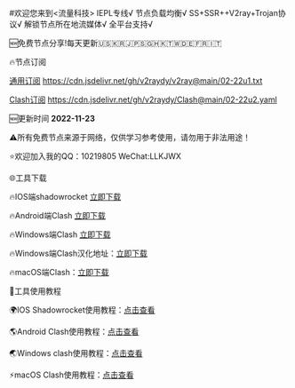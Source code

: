 #欢迎您来到<流量科技>
IEPL专线√ 
节点负载均衡√ 
SS+SSR++V2ray+Trojan协议√ 
解锁节点所在地流媒体√ 
全平台支持√ 

🆕免费节点分享!每天更新🇺🇸🇰🇷🇯🇵🇸🇬🇭🇰🇹🇼🇩🇪🇫🇷🇮🇹

🔥节点订阅

[通用订阅](https://cdn.jsdelivr.net/gh/v2raydy/v2ray@main/02-22u1.txt) https://cdn.jsdelivr.net/gh/v2raydy/v2ray@main/02-22u1.txt

[Clash订阅](https://cdn.jsdelivr.net/gh/v2raydy/Clash@main/02-22u2.yaml) https://cdn.jsdelivr.net/gh/v2raydy/Clash@main/02-22u2.yaml

🆕更新时间 **2022-11-23**

⚠️所有免费节点来源于网络，仅供学习参考使用，请勿用于非法用途！

⭐️欢迎加入我的QQ：10219805 WeChat:LLKJWX 

🌐工具下载

🔥IOS端shadowrocket [立即下载](https://apps.apple.com/us/app/shadowrocket.apk)

🔥Android端Clash [立即下载](https://download.hutao.cloud/clients/Clash-Android.apk)

🔥Windows端Clash [立即下载](https://download.hutao.cloud/clients/Clash-Windows.exe)

🔥Windows端Clash汉化地址：[立即下载](https://drive.google.com/file/d/1hLY1pedrIxA1u8sEkPWnMLEsQawD0nvf/view?usp=sharing)

🔥macOS端Clash：[立即下载](https://download.hutao.cloud/clients/ClashX.dmg)

🌟工具使用教程

🌍IOS Shadowrocket使用教程：[点击查看](https://hutaocloud-1.gitbook.io/hutaocloud/ios/shadowrocket)

🌎Android Clash使用教程：[点击查看](https://hutaocloud-1.gitbook.io/hutaocloud/android/clashforandroid)

🌏Windows clash使用教程：[点击查看](https://hutaocloud-1.gitbook.io/hutaocloud/windows/clash-for-windows)

⚡️macOS Clash使用教程：[点击查看](https://hutaocloud-1.gitbook.io/hutaocloud/mac/clashx)
